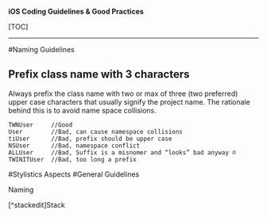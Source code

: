 
**iOS Coding Guidelines & Good Practices**

[TOC]

----------
#Naming Guidelines
## Prefix class name with 3 characters
Always prefix the class name with two or max of three (two preferred) upper case characters that usually signify the project name. The rationale behind this is to avoid name space collisions.

```
TWNUser     //Good
User       	//Bad, can cause namespace collisions
tiUser      //Bad, prefix should be upper case
NSUser      //Bad, namespace conflict
ALLUser     //Bad, Suffix is a misnomer and “looks” bad anyway ☺
TWINITUser  //Bad, too long a prefix
```
#Stylistics Aspects
#General Guidelines


Naming

 [^stackedit]Stack
>  [1]: http://math.stackexchange.com/
